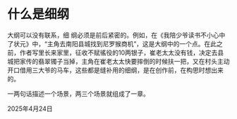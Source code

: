 # 什么是细纲

大纲可以没有联系，细 纲必须是前后紧密的。例如，在《我陪少爷读书不小心中了状元》中，“主角去南阳县城找到尼罗猴商机”，这是大纲中的一个点。在此之前，作者写里长来家里，征收不赋徭役的10两银子，崔老太太没有钱，决定去县城把家传的翡翠镯子当掉，主角在崔老太太快要摔倒的时候扶一把，又在村头主动开口借用三大爷的马车，这些都是缝补用的细纲，是在创作前，在构思时想出来的。

一两句话描述一个场景，两三个场景就组成了一章。

2025年4月24日                                                                                                                                                                                                                                                                                                                                      